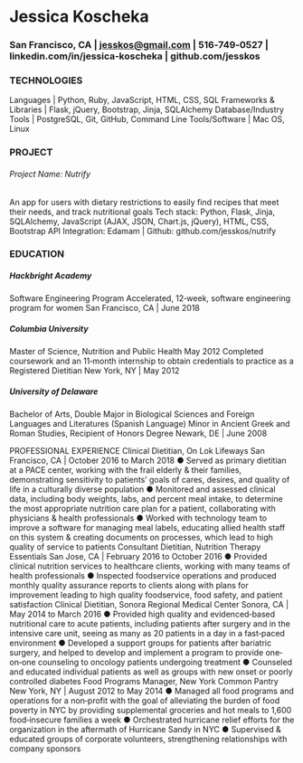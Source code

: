 # Jessica Koscheka
### San Francisco, CA | jesskos@gmail.com | 516‐749‐0527 | linkedin.com/in/jessica‐koscheka | github.com/jesskos
### TECHNOLOGIES
Languages | Python, Ruby, JavaScript, HTML, CSS, SQL
Frameworks & Libraries | Flask, jQuery, Bootstrap, Jinja, SQLAlchemy Database/Industry Tools | PostgreSQL, Git, GitHub, Command Line Tools/Software | Mac OS, Linux

### PROJECT
###### Project Name: Nutrify
An app for users with dietary restrictions to easily find recipes that meet their needs, and track nutritional goals Tech stack: Python, Flask, Jinja, SQLAlchemy, JavaScript (AJAX, JSON, Chart.js, jQuery), HTML, CSS, Bootstrap API Integration: Edamam | Github: github.com/jesskos/nutrify

### EDUCATION 
#####  Hackbright Academy
Software Engineering Program
Accelerated, 12‐week, software engineering program for women
San Francisco, CA | June 2018

##### Columbia University 
Master of Science, Nutrition and Public Health
May 2012 Completed coursework and an 11‐month internship to obtain credentials to practice as a Registered Dietitian
New York, NY | May 2012

##### University of Delaware
Bachelor of Arts, Double Major in Biological Sciences and Foreign Languages and Literatures (Spanish Language) Minor in Ancient Greek and Roman Studies, Recipient of Honors Degree
Newark, DE | June 2008

PROFESSIONAL EXPERIENCE
Clinical Dietitian, On Lok Lifeways San Francisco, CA | October 2016 to March 2018
● Served as primary dietitian at a PACE center, working with the frail elderly & their families, demonstrating sensitivity to patients’ goals of cares, desires, and quality of life in a culturally diverse population
● Monitored and assessed clinical data, including body weights, labs, and percent meal intake, to determine the most appropriate nutrition care plan for a patient, collaborating with physicians & health professionals
● Worked with technology team to improve a software for managing meal labels, educating allied health staff on this system & creating documents on processes, which lead to high quality of service to patients
Consultant Dietitian, Nutrition Therapy Essentials San Jose, CA | February 2016 to October 2016
● Provided clinical nutrition services to healthcare clients, working with many teams of health professionals
● Inspected foodservice operations and produced monthly quality assurance reports to clients along with
plans for improvement leading to high quality foodservice, food safety, and patient satisfaction
Clinical Dietitian, Sonora Regional Medical Center Sonora, CA | May 2014 to March 2016
● Provided high quality and evidenced‐based nutritional care to acute patients, including patients after
surgery and in the intensive care unit, seeing as many as 20 patients in a day in a fast‐paced environment
● Developed a support groups for patients after bariatric surgery, and helped to develop and implement a
program to provide one‐on‐one counseling to oncology patients undergoing treatment
● Counseled and educated individual patients as well as groups with new onset or poorly controlled diabetes
Food Programs Manager, New York Common Pantry New York, NY | August 2012 to May 2014
● Managed all food programs and operations for a non‐profit with the goal of alleviating the burden of food poverty in NYC by providing supplemental groceries and hot meals to 1,600 food‐insecure families a week
● Orchestrated hurricane relief efforts for the organization in the aftermath of Hurricane Sandy in NYC
● Supervised & educated groups of corporate volunteers, strengthening relationships with company sponsors
